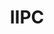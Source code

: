 ---
git: https://github.com/iipc
logohandle: netpreserve
sort: iipc
title: IIPC
twitter: https://x.com/netpreserve
website: http://netpreserve.org/
youtube: http://youtube.com/channel/UCkUsw2Lo1ahekgy_xEb11BA
---